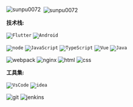 <p><img align="left" src="https://github-readme-stats.vercel.app/api/top-langs/?username=sunpu007&layout=compact&hide=html" alt="sunpu0072" /></p>

<p>&nbsp;<img align="center" src="https://github-readme-stats.vercel.app/api?username=sunpu007&show_icons=true" alt="sunpu0072" /></p>

**技术栈:**

<code>![Flutter](https://img.shields.io/badge/Flutter-02569B?style=flat-square&logo=flutter&logoColor=white)</code>
<code>![Android](https://img.shields.io/badge/Android-3DDC84?style=flat-square&logo=android&logoColor=white)</code>

<code>![node](https://img.shields.io/badge/Node.js-339933?style=flat-square&logo=nodedotjs&logoColor=white)</code>
<code>![JavaScript](https://img.shields.io/badge/-JavaScript-f7e018?style=flat-square&logo=javascript&logoColor=white)</code>
<code>![TypeScript](https://img.shields.io/badge/TypeScript-007ACC?style=flat-square&logo=typescript&logoColor=white)</code>
<code>![Vue](https://img.shields.io/badge/Vue-ffffff?style=flat-square&logo=vuedotjs&logoColor=4FC08D)</code>
<code>![Java](https://img.shields.io/badge/Java-ED8B00?style=for-the-badge&logo=openjdk&logoColor=white)</code>

![webpack](https://img.shields.io/badge/Webpack-8DD6F9?style=flat-square&logo=Webpack&logoColor=white)
![nginx](https://img.shields.io/badge/Nginx-009639?style=flat-square&logo=nginx&logoColor=white)
![html](https://img.shields.io/badge/HTML-E34F26?style=flat-square&logo=html5&logoColor=white)
![css](https://img.shields.io/badge/CSS-1572B6?style=flat-square&logo=css3&logoColor=white)

**工具集:**

<code>![VsCode](https://img.shields.io/badge/Visual_Studio_Code-0078D4?style=flat-square&logo=visual%20studio%20code&logoColor=white)</code>
<code>![idea](https://img.shields.io/badge/Intellij%20Idea-000?logo=intellij-idea&style=for-the-badge&logoColor=white)</code>

![git](https://img.shields.io/badge/GIT-E44C30?style=flat-square&logo=git&logoColor=white)
![jenkins](https://img.shields.io/badge/Jenkins-D24939?style=flat-square&logo=Jenkins&logoColor=white)
